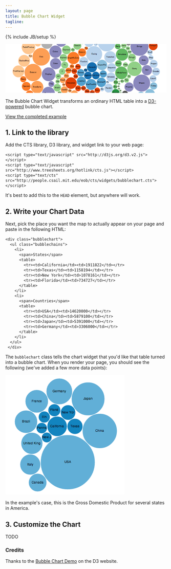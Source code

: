 ```yaml
---
layout: page
title: Bubble Chart Widget
tagline:
---
```

{% include JB/setup %}

<img class="widget-banner" src="banner.png" />

<p class="intro">The Bubble Chart Widget transforms an ordinary HTML table into a
<a href="http://d3js.org/">D3-powered</a> bubble chart.</p>

<p class="intro"><a href="example.html">View the completed example</a></p>

## 1. Link to the library

Add the CTS library, D3 library, and widget link to your web page:

    <script type="text/javascript" src="http://d3js.org/d3.v2.js"></script>
    <script type="text/javascript" src="http://www.treesheets.org/hotlink/cts.js"></script>
    <script type="text/cts" src="http://people.csail.mit.edu/eob/cts/widgets/bubblechart.cts"></script>

It's best to add this to the `HEAD` element, but anywhere will work.

## 2. Write your Chart Data

Next, pick the place you want the map to actually appear on your page and paste
in the following HTML: 

    <div class="bubblechart">
      <ul class="bubblechains">
        <li>
          <span>States</span>
          <table>
            <tr><td>California</td><td>1911822</td></tr>
            <tr><td>Texas</td><td>1158194</td></tr>
            <tr><td>New York</td><td>1078161</td></tr>
            <tr><td>Florida</td><td>734727</td></tr>
          </table>
        </li>
        <li>
          <span>Countries</span>
          <table>
            <tr><td>USA</td><td>14620000</td></tr>
            <tr><td>China</td><td>5879100</td></tr>
            <tr><td>Japan</td><td>5391000</td></tr>
            <tr><td>Germany</td><td>3306000</td></tr>
          </table>
        </li>
      </ul>
     </div>

The `bubblechart` class tells the chart widget that you'd like that table
turned into a bubble chart. When you render your page, you should see the
following (we've added a few more data points):

![Bubble Chart Example](example1.png)

In the example's case, this is the Gross Domestic Product for several states in
America.

## 3. Customize the Chart

TODO

### Credits

Thanks to the [Bubble Chart Demo](http://mbostock.github.com/d3/ex/bubble.html)
on the D3 website.

<script>
$(function() {
  SelectPage("PageWidgets", "PageWidgetsBubblechart");
});
</script>
